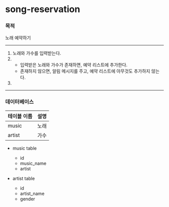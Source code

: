 # song-reservation

### 목적

노래 예약하기

---



1. 노래와 가수를 입력받는다.
2. - 입력받은 노래와 가수가 존재하면, 예약 리스트에 추가한다.
   - 존재하지 않으면, 알림 메시지를 주고, 예약 리스트에 아무것도 추가하지 않는다.
3. 



---

### 데이터베이스

| 테이블 이름 | 설명 |
| ----------- | ---- |
| music       | 노래 |
| artist      | 가수 |


- music table
  - id
  - music_name
  - artist

- artist table
  - id
  - artist_name
  - gender